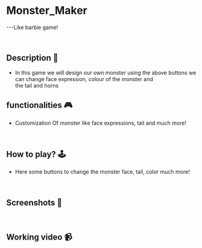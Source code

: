 
# **Monster_Maker** 

---Like barbie game!

<br>

## **Description 📃**
- In this game we will design our own monster using the above buttons we can change face expression, colour of the monster and the tail and horns

## **functionalities 🎮**

-  Customization Of monster like face expressions, tail and much more! 
<br>

## **How to play? 🕹️**

- Here some buttons to change the monster face, tail, color much more!

<br>

## **Screenshots 📸**

<br>



## **Working video 📹**



